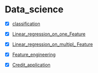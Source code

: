 # Data_science
- [x] [classification](https://github.com/PAUL-OMIKUNLE/Data_science/blob/main/Supervised_learning/Classifiation.ipynb)
- [x] [Linear_regression_on_one_Feature](https://github.com/PAUL-OMIKUNLE/Data_science/blob/main/Supervised_learning/Linear_regression_on_one_Feature.ipynb)
- [x] [Linear_regression_on_multipl_ Feature](https://github.com/PAUL-OMIKUNLE/Data_science/blob/main/Supervised_learning/Linear_regression_on_multipl_%20Feature.ipynb)
- [x] [Feature_engineering](https://github.com/PAUL-OMIKUNLE/Data_science/blob/main/Supervised_learning/Feature_engineering.ipynb )
- [x] [Credit_application](https://github.com/PAUL-OMIKUNLE/Data_science/blob/main/Supervised_learning/Feature_engineering.ipynb )


